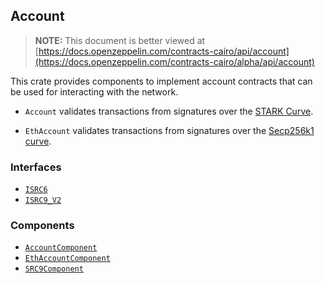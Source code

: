 ## Account

> **NOTE:** This document is better viewed at [https://docs.openzeppelin.com/contracts-cairo/api/account](https://docs.openzeppelin.com/contracts-cairo/alpha/api/account)

This crate provides components to implement account contracts that can be used for interacting with the network.

- `Account` validates transactions from signatures over the
[STARK Curve](https://docs.starknet.io/architecture-and-concepts/cryptography/#the_stark_curve).

- `EthAccount` validates transactions from signatures over the
[Secp256k1 curve](https://en.bitcoin.it/wiki/Secp256k1).

### Interfaces

- [`ISRC6`](https://docs.openzeppelin.com/contracts-cairo/alpha/api/account#ISRC6)
- [`ISRC9_V2`](https://docs.openzeppelin.com/contracts-cairo/alpha/api/account#ISRC9_V2)

### Components

- [`AccountComponent`](https://docs.openzeppelin.com/contracts-cairo/alpha/api/account#AccountComponent)
- [`EthAccountComponent`](https://docs.openzeppelin.com/contracts-cairo/alpha/api/account#EthAccountComponent)
- [`SRC9Component`](https://docs.openzeppelin.com/contracts-cairo/alpha/api/account#SRC9Component)
